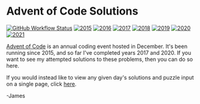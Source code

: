 # Advent of Code Solutions
[![GitHub Workflow Status](https://img.shields.io/github/workflow/status/JamesMCo/Advent-Of-Code/Run%20Tests?style=flat-square)](https://github.com/JamesMCo/Advent-Of-Code/actions/workflows/tests.yml) [![2015](https://img.shields.io/badge/2015-19.5/25-orange.svg?style=flat-square)](https://mrjamesco.uk/Advent-Of-Code#2015) [![2016](https://img.shields.io/badge/2016-15/25-orange.svg?style=flat-square)](https://mrjamesco.uk/Advent-Of-Code#2016) [![2017](https://img.shields.io/badge/2017-25/25-brightgreen.svg?style=flat-square)](https://mrjamesco.uk/Advent-Of-Code#2017) [![2018](https://img.shields.io/badge/2018-22.5/25-orange.svg?style=flat-square)](https://mrjamesco.uk/Advent-Of-Code#2018) [![2019](https://img.shields.io/badge/2019-13.5/25-orange.svg?style=flat-square)](https://mrjamesco.uk/Advent-Of-Code#2019) [![2020](https://img.shields.io/badge/2020-25/25-brightgreen.svg?style=flat-square)](https://mrjamesco.uk/Advent-Of-Code#2020) [![2021](https://img.shields.io/badge/2020-11/25-orange.svg?style=flat-square)](https://mrjamesco.uk/Advent-Of-Code#2021)

[Advent of Code](http://adventofcode.com) is an annual coding event hosted in December. It's been running since 2015, and so far I've completed years 2017 and 2020. If you want to see my attempted solutions to these problems, then you can do so here.

If you would instead like to view any given day's solutions and puzzle input on a single page, click [here](https://mrjamesco.uk/Advent-Of-Code).

-James
